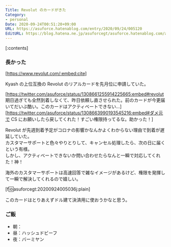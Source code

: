 ```yaml
---
Title: Revolut のカードがきた
Category:
- personal
Date: 2020-09-24T00:51:20+09:00
URL: https://asuforce.hatenablog.com/entry/2020/09/24/005120
EditURL: https://blog.hatena.ne.jp/asuforcegt/asuforce.hatenablog.com/atom/entry/26006613631639405
---
```


[:contents]

###  長かった

[https://www.revolut.com/:embed:cite]

Kyash の上位互換の Revolut のリアルカードを先月位に申請していた。

[https://twitter.com/asuforce/status/1308661255914225665:embed#revolut 期日過ぎても全然到着しなくて、昨日依頼し直させられた。前のカードが今更届いてだいぶ酷い。このカードはアクティベートできない…]
[https://twitter.com/asuforce/status/1308663990193545216:embed#ダメ元で CS にお願いしたら戻してくれた！すごい権限持ってるな。助かった！]


Revolut が先週到着予定がコロナの影響かなんかよくわからない理由で到着が遅延していた。  
カスタマーサポートと色々やりとりして、キャンセル処理したら、次の日に届くという有様。  
しかし、アクティベートできないか問い合わせたらなんと一瞬で対応してくれた！神！

海外のカスタマーサポートは高速回答で雑なイメージがあるけど、権限を発揮して一瞬で解決してくれるので嬉しい。

[f:id:asuforcegt:20200924005036j:plain]

このカードはとりあえずドル建て決済用に使おうかなと思う。

### ご飯

- 朝：
- 昼：ハッシュドビーフ
- 夜：バーミヤン
